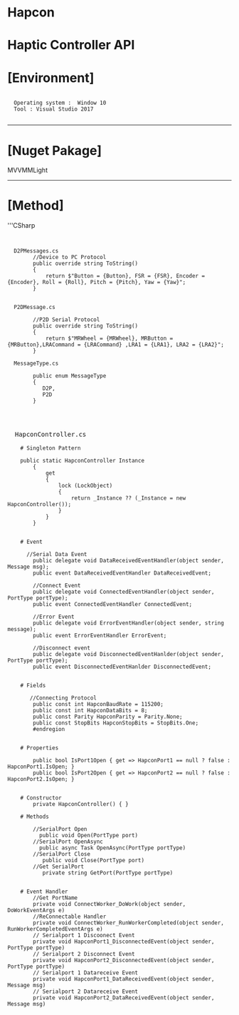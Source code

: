 # Hapcon

Haptic Controller API
=====================

# [Environment]
<pre><code>
  Operating system :  Window 10
  Tool : Visual Studio 2017
  </code></pre>
  -----------------------------------------------
# [Nuget Pakage]

   MVVMMLight
   
   ----------------------------------------------
# [Method]

 '''CSharp
  <pre><code>
  
  D2PMessages.cs
        //Device to PC Protocol 
        public override string ToString()
        {
            return $"Button = {Button}, FSR = {FSR}, Encoder = {Encoder}, Roll = {Roll}, Pitch = {Pitch}, Yaw = {Yaw}";
        }
        
  
  P2DMessage.cs
  
        //P2D Serial Protocol
        public override string ToString()
        {
            return $"MRWheel = {MRWheel}, MRButton = {MRButton},LRACommand = {LRACommand} ,LRA1 = {LRA1}, LRA2 = {LRA2}";
        }
        
  MessageType.cs
  
        public enum MessageType
        {
           D2P,
           P2D
        }
    
  </code>
  
  
  HapconController.cs
  <code>
    # Singleton Pattern
    
    public static HapconController Instance
        {
            get
            {
                lock (LockObject)
                {
                    return _Instance ?? (_Instance = new HapconController());
                }
            }
        }
    
    
    # Event
    
      //Serial Data Event
        public delegate void DataReceivedEventHandler(object sender, Message msg);
        public event DataReceivedEventHandler DataReceivedEvent;

        //Connect Event
        public delegate void ConnectedEventHandler(object sender, PortType portType);
        public event ConnectedEventHandler ConnectedEvent;

        //Error Event
        public delegate void ErrorEventHandler(object sender, string message);
        public event ErrorEventHandler ErrorEvent;

        //Disconnect event
        public delegate void DisconnectedEventHanlder(object sender, PortType portType);
        public event DisconnectedEventHanlder DisconnectedEvent;
        
    
    # Fields 
       
       //Connecting Protocol
        public const int HapconBaudRate = 115200;
        public const int HapconDataBits = 8;
        public const Parity HapconParity = Parity.None;
        public const StopBits HapconStopBits = StopBits.One;
        #endregion
    
    
    # Properties

        public bool IsPort1Open { get => HapconPort1 == null ? false : HapconPort1.IsOpen; }
        public bool IsPort2Open { get => HapconPort2 == null ? false : HapconPort2.IsOpen; }
       
    
    # Constructor
        private HapconController() { }
    
    # Methods
    
        //SerialPort Open
          public void Open(PortType port)
        //SerialPort OpenAsync
          public async Task<bool> OpenAsync(PortType portType)
        //SerialPort Close
           public void Close(PortType port)
        //Get SerialPort
           private string GetPort(PortType portType)
           
           
    # Event Handler
        //Get PortName
        private void ConnectWorker_DoWork(object sender, DoWorkEventArgs e)
        //ReConnectable Handler
        private void ConnectWorker_RunWorkerCompleted(object sender, RunWorkerCompletedEventArgs e)
        // Serialport 1 Discoonect Event
        private void HapconPort1_DisconnectedEvent(object sender, PortType portType)
        // Serialport 2 Disconnect Event
        private void HapconPort2_DisconnectedEvent(object sender, PortType portType)
        // Serialport 1 Datareceive Event
        private void HapconPort1_DataReceivedEvent(object sender, Message msg)
        // Serialport 2 Datareceive Event
        private void HapconPort2_DataReceivedEvent(object sender, Message msg)
 
  </pre></code>
  
  
